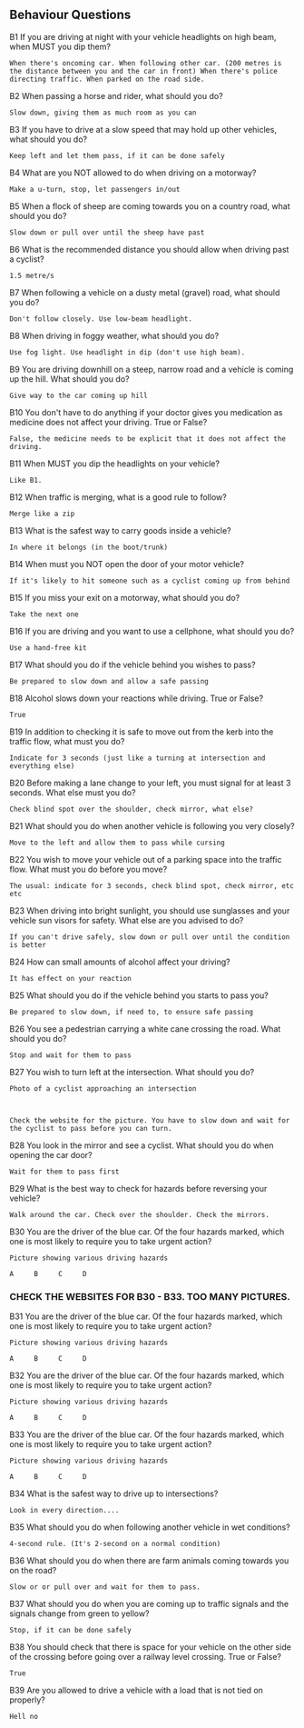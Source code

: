## Behaviour Questions

B1   If you are driving at night with your vehicle headlights on high beam, when MUST you dip them?

```
When there's oncoming car. When following other car. (200 metres is the distance between you and the car in front) When there's police directing traffic. When parked on the road side.
```

B2   When passing a horse and rider, what should you do?

```
Slow down, giving them as much room as you can
```

B3   If you have to drive at a slow speed that may hold up other vehicles, what should you do?

```
Keep left and let them pass, if it can be done safely
```

B4   What are you NOT allowed to do when driving on a motorway?

```
Make a u-turn, stop, let passengers in/out
```

B5   When a flock of sheep are coming towards you on a country road, what should you do?

```
Slow down or pull over until the sheep have past
```

B6   What is the recommended distance you should allow when driving past a cyclist?

```
1.5 metre/s
```

B7   When following a vehicle on a dusty metal (gravel) road, what should you do?

```
Don't follow closely. Use low-beam headlight.
```

B8   When driving in foggy weather, what should you do?

```
Use fog light. Use headlight in dip (don't use high beam).
```

B9   You are driving downhill on a steep, narrow road and a vehicle is coming up the hill. What should you do?

```
Give way to the car coming up hill
```

B10   You don't have to do anything if your doctor gives you medication as medicine does not affect your driving. True or False?

```
False, the medicine needs to be explicit that it does not affect the driving.
```

B11   When MUST you dip the headlights on your vehicle?

```
Like B1. 
```

B12   When traffic is merging, what is a good rule to follow?

```
Merge like a zip
```

B13   What is the safest way to carry goods inside a vehicle?

```
In where it belongs (in the boot/trunk)
```

B14   When must you NOT open the door of your motor vehicle?

```
If it's likely to hit someone such as a cyclist coming up from behind
```

B15   If you miss your exit on a motorway, what should you do?

```
Take the next one
```

B16   If you are driving and you want to use a cellphone, what should you do?

```
Use a hand-free kit
```

B17   What should you do if the vehicle behind you wishes to pass?

```
Be prepared to slow down and allow a safe passing
```

B18   Alcohol slows down your reactions while driving. True or False?

```
True
```

B19   In addition to checking it is safe to move out from the kerb into the traffic flow, what must you do?

```
Indicate for 3 seconds (just like a turning at intersection and everything else)
```

B20   Before making a lane change to your left, you must signal for at least 3 seconds. What else must you do?

```
Check blind spot over the shoulder, check mirror, what else?
```

B21   What should you do when another vehicle is following you very closely?

```
Move to the left and allow them to pass while cursing
```

B22   You wish to move your vehicle out of a parking space into the traffic flow. What must you do before you move?

```
The usual: indicate for 3 seconds, check blind spot, check mirror, etc etc
```

B23   When driving into bright sunlight, you should use sunglasses and your vehicle sun visors for safety. What else are you advised to do?

```
If you can't drive safely, slow down or pull over until the condition is better
```

B24   How can small amounts of alcohol affect your driving?

```
It has effect on your reaction
```

B25   What should you do if the vehicle behind you starts to pass you?

```
Be prepared to slow down, if need to, to ensure safe passing
```

B26   You see a pedestrian carrying a white cane crossing the road. What should you do?

```
Stop and wait for them to pass
```

B27   You wish to turn left at the intersection. What should you do?

```
Photo of a cyclist approaching an intersection



Check the website for the picture. You have to slow down and wait for the cyclist to pass before you can turn.
```

B28   You look in the mirror and see a cyclist. What should you do when opening the car door?

```
Wait for them to pass first
```

B29   What is the best way to check for hazards before reversing your vehicle?

```
Walk around the car. Check over the shoulder. Check the mirrors.
```

B30   You are the driver of the blue car. Of the four hazards marked, which one is most likely to require you to take urgent action?

```
Picture showing various driving hazards

A     B     C     D
```

### CHECK THE WEBSITES FOR B30 - B33. TOO MANY PICTURES.


B31   You are the driver of the blue car. Of the four hazards marked, which one is most likely to require you to take urgent action?

```
Picture showing various driving hazards

A     B     C     D
```

B32   You are the driver of the blue car. Of the four hazards marked, which one is most likely to require you to take urgent action?

```
Picture showing various driving hazards

A     B     C     D
```

B33   You are the driver of the blue car. Of the four hazards marked, which one is most likely to require you to take urgent action?

```
Picture showing various driving hazards

A     B     C     D
```

B34   What is the safest way to drive up to intersections?

```
Look in every direction....
```

B35   What should you do when following another vehicle in wet conditions?

```
4-second rule. (It's 2-second on a normal condition)
```

B36   What should you do when there are farm animals coming towards you on the road?

```
Slow or or pull over and wait for them to pass.
```

B37   What should you do when you are coming up to traffic signals and the signals change from green to yellow?

```
Stop, if it can be done safely
```

B38   You should check that there is space for your vehicle on the other side of the crossing before going over a railway level crossing. True or False?

```
True
```

B39   Are you allowed to drive a vehicle with a load that is not tied on properly?

```
Hell no
```
